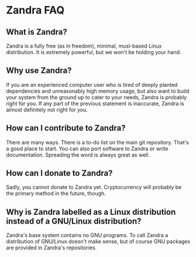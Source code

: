 # Zandra FAQ

## What is Zandra?

Zandra is a fully free (as in freedom), minimal, musl-based Linux
distribution. It is extremely powerful, but we won't be holding your
hand.

## Why use Zandra?

If you are an experienced computer user who is tired of deeply
planted dependencies and unreasonably high memory usage, but also want
to build your system from the ground up to cater to your needs, Zandra
is probably right for you. If any part of the previous statement is
inaccurate, Zandra is almost definitely not right for you.

## How can I contribute to Zandra?

There are many ways. There is a to-do list on the main git repository.
That's a good place to start. You can also port software to Zandra or
write documentation. Spreading the word is always great as well.

## How can I donate to Zandra?

Sadly, you cannot donate to Zandra yet. Cryptocurrency will probably
be the primary method in the future, though.

## Why is Zandra labelled as a Linux distribution instead of a GNU/Linux distribution?

Zandra's base system contains no GNU programs. To call Zandra a distribution
of GNU/Linux doesn't make sense, but of course GNU packages are provided in
Zandra's repositories.
